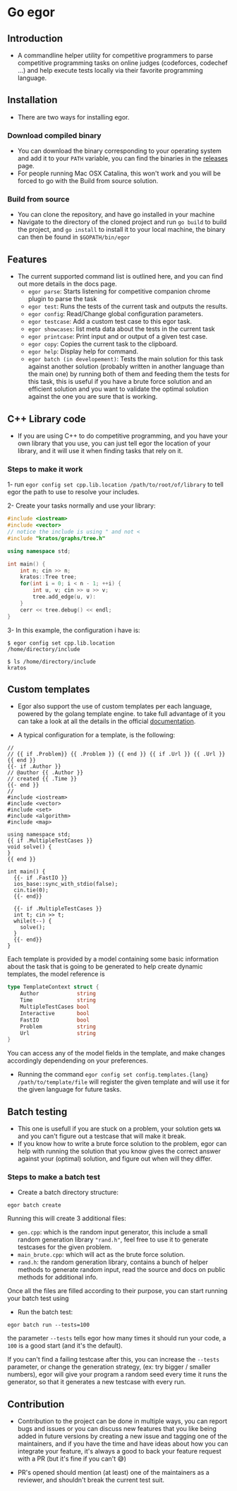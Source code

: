 # Go egor

## Introduction

- A commandline helper utility for competitive programmers to parse competitive programming tasks on online judges (codeforces, codechef ...)
and help execute tests locally via their favorite programming language.

## Installation

- There are two ways for installing egor.

### Download compiled binary
- You can download the binary corresponding to your operating system and add it to your `PATH` variable, you can find the binaries in the [releases](https://github.com/chermehdi/go-egor/releases) page.
- For people running Mac OSX Catalina, this won't work and you will be forced to go with the Build from source solution.

### Build from source
- You can clone the repository, and have go installed in your machine
- Navigate to the directory of the cloned project and run `go build` to build the project, and `go install` to install it to your local machine, the binary can then be found in `$GOPATH/bin/egor`

## Features

- The current supported command list is outlined here, and you can find out more details in the docs page.
    - `egor parse`: Starts listening for competitive companion chrome plugin to parse the task
    - `egor test`: Runs the tests of the current task and outputs the results.
    - `egor config`: Read/Change global configuration parameters.
    - `egor testcase`: Add a custom test case to this egor task.
    - `egor showcases`: list meta data about the tests in the current task 
    - `egor printcase`: Print input and or output of a given test case.
    - `egor copy`: Copies the current task to the clipboard.
    - `egor help`: Display help for command.
    - `egor batch (in developement)`: Tests the main solution for this task against another solution (probably written in another language than the main one)
    by running both of them and feeding them the tests for this task, this is useful if you have a brute force solution and an efficient solution
    and you want to validate the optimal solution against the one you are sure that is working.
    
## C++ Library code
- If you are using C++ to do competitive programming, and you have your own library that you use,
you can just tell egor the location of your library, and it will use it when finding tasks that rely on it.

### Steps to make it work
1- run `egor config set cpp.lib.location /path/to/root/of/library` to tell egor the path to use to resolve your includes.

2- Create your tasks normally and use your library:

```cpp
#include <iostream>
#include <vector>
// notice the include is using " and not <
#include "kratos/graphs/tree.h"

using namespace std;

int main() {
    int n; cin >> n;
    kratos::Tree tree;
    for(int i = 0; i < n - 1; ++i) {
        int u, v; cin >> u >> v;
        tree.add_edge(u, v):
    } 
    cerr << tree.debug() << endl;
}
```

3- In this example, the configuration i have is:
```
$ egor config set cpp.lib.location
/home/directory/include

$ ls /home/directory/include
kratos
``` 

## Custom templates

- Egor also support the use of custom templates per each language, powered by the golang template engine. to take full advantage of it you can
take a look at all the details in the official [documentation](https://golang.org/pkg/text/template/).

- A typical configuration for a template, is the following: 
```
//
// {{ if .Problem}} {{ .Problem }} {{ end }} {{ if .Url }} {{ .Url }} {{ end }}
{{- if .Author }}
// @author {{ .Author }}
// created {{ .Time }}
{{- end }}
// 
#include <iostream>
#include <vector>
#include <set>
#include <algorithm>
#include <map>

using namespace std;
{{ if .MultipleTestCases }}
void solve() {
}
{{ end }}

int main() {
  {{- if .FastIO }}
  ios_base::sync_with_stdio(false);
  cin.tie(0);
  {{- end}}

  {{- if .MultipleTestCases }}
  int t; cin >> t;
  while(t--) {
    solve();
  }
  {{- end}}
}
```
Each template is provided by a model containing some basic information about the task that is going to be generated
to help create dynamic templates, the model reference is
```go
type TemplateContext struct {
	Author            string
	Time              string
	MultipleTestCases bool
	Interactive       bool
	FastIO            bool
	Problem           string
	Url               string
}
```
You can access any of the model fields in the template, and make changes accordingly dependending on your preferences.
- Running the command `egor config set config.templates.{lang} /path/to/template/file` will register the given template and will use it for the given language for future tasks.

## Batch testing

- This one is usefull if you are stuck on a problem, your solution gets `WA` and
you can't figure out a testcase that will make it break.
- If you know how to write a brute force solution to the problem, egor can help
  with running the solution that you know gives the correct answer against
  your (optimal) solution, and figure out when will they differ.

### Steps to make a batch test
- Create a batch directory structure: 

```
egor batch create 
```

Running this will create 3 additional files: 

- `gen.cpp`: which is the random input generator, this include a small random
  generation library `"rand.h"`, feel free to use it to generate testcases for
  the given problem.
- `main_brute.cpp`: which will act as the brute force solution.
- `rand.h`: the random generation library, contains a bunch of helper methods
  to generate random input, read the source and docs on public methods for
  additional info.

Once all the files are filled according to their purpose, you can start running
your batch test using

- Run the batch test:

```
egor batch run --tests=100
```

the parameter `--tests` tells egor how many times it should run your code,
a `100` is a good start (and it's the default).

If you can't find a failing testcase after this, you can increase the
`--tests` parameter, or change the generation strategy, (ex: try bigger
/ smaller numbers), egor will give your program a random seed every time it runs
the generator, so that it generates a new testcase with every run.

## Contribution

- Contribution to the project can be done in multiple ways, you can report bugs and issues or you can discuss new features that you like being added in future versions by creating a new issue
and tagging one of the maintainers, and if you have the time and have ideas about how you can integrate your feature, it's always a good to back your feature request with a PR (but it's fine if you can't 😅)

- PR's opened should mention (at least) one of the maintainers as a reviewer, and shouldn't break the current test suit.
